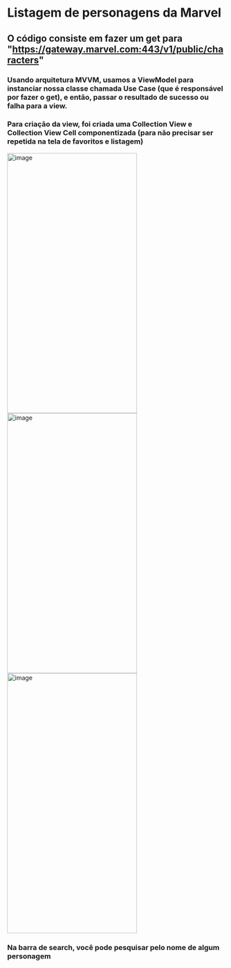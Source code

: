 # Listagem de personagens da Marvel

## O código consiste em fazer um get para "https://gateway.marvel.com:443/v1/public/characters"
### Usando arquitetura MVVM, usamos a ViewModel para instanciar nossa classe chamada Use Case (que é responsável por fazer o get), e então, passar o resultado de sucesso ou falha para a view.
### Para criação da view, foi criada uma Collection View e Collection View Cell componentizada (para não precisar ser repetida na tela de favoritos e listagem)

<img src="https://github.com/lysonjeada/marvel-app/assets/58961677/00b7bc67-86d5-4f73-957b-bd20fffc4d6b" alt="image" width="300" height="600">

<img src="https://github.com/lysonjeada/marvel-app/assets/58961677/1899019e-c069-44ee-9e59-ab94e611a928" alt="image" width="300" height="600">

<img src="https://github.com/lysonjeada/marvel-app/assets/58961677/3ca1f9dd-0759-486c-b706-fac50148829e" alt="image" width="300" height="600">

### Na barra de search, você pode pesquisar pelo nome de algum personagem
